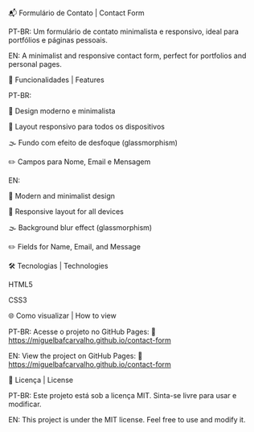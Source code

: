 📬 Formulário de Contato | Contact Form

PT-BR:
Um formulário de contato minimalista e responsivo, ideal para portfólios e páginas pessoais.

EN:
A minimalist and responsive contact form, perfect for portfolios and personal pages.

🚀 Funcionalidades | Features

PT-BR:

🎨 Design moderno e minimalista

📱 Layout responsivo para todos os dispositivos

🌫️ Fundo com efeito de desfoque (glassmorphism)

✏️ Campos para Nome, Email e Mensagem

EN:

🎨 Modern and minimalist design

📱 Responsive layout for all devices

🌫️ Background blur effect (glassmorphism)

✏️ Fields for Name, Email, and Message

🛠️ Tecnologias | Technologies

HTML5

CSS3

🌐 Como visualizar | How to view

PT-BR:
Acesse o projeto no GitHub Pages:
🔗 https://miguelbafcarvalho.github.io/contact-form

EN:
View the project on GitHub Pages:
🔗 https://miguelbafcarvalho.github.io/contact-form

📄 Licença | License

PT-BR:
Este projeto está sob a licença MIT. Sinta-se livre para usar e modificar.

EN:
This project is under the MIT license. Feel free to use and modify it.
